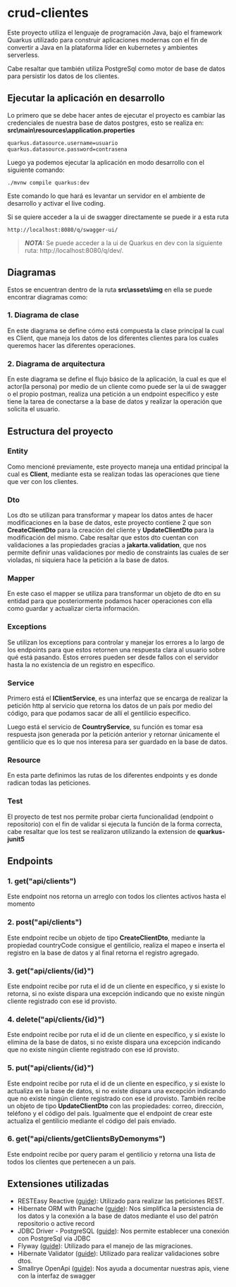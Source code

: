 # crud-clientes

Este proyecto utiliza el lenguaje de programación Java, bajo el framework Quarkus utilizado para construir aplicaciones modernas con el fin de convertir a Java en la plataforma líder en kubernetes y ambientes serverless.

Cabe resaltar que también utiliza PostgreSql como motor de base de datos para persistir los datos de los clientes.

## Ejecutar la aplicación en desarrollo

Lo primero que se debe hacer antes de ejecutar el proyecto es cambiar las credenciales de nuestra base de datos postgres, esto se realiza en: **src\main\resources\application.properties**
```
quarkus.datasource.username=usuario
quarkus.datasource.password=contrasena
```

Luego ya podemos ejecutar la aplicación en modo desarrollo con el siguiente comando:
```shell script
./mvnw compile quarkus:dev
```
Este comando lo que hará es levantar un servidor en el ambiente de desarrollo y activar el live coding.

Si se quiere acceder a la ui de swagger directamente se puede ir a esta ruta
```
http://localhost:8080/q/swagger-ui/
```

> **_NOTA:_**  Se puede acceder a la ui de Quarkus en dev con la siguiente ruta: http://localhost:8080/q/dev/.

## Diagramas

Estos se encuentran dentro de la ruta **src\assets\img** en ella se puede encontrar diagramas como:

### 1. Diagrama de clase
En este diagrama se define cómo está compuesta la clase principal la cual es Client, que maneja los datos de los diferentes clientes para los cuales queremos hacer las diferentes operaciones.

### 2. Diagrama de arquitectura
En este diagrama se define el flujo básico de la aplicación, la cual es que el actor(la persona) por medio de un cliente como puede ser la ui de swagger o el propio postman, realiza una petición a un endpoint específico y este tiene la tarea de conectarse a la base de datos y realizar la operación que solicita el usuario.

## Estructura del proyecto

### Entity
Como mencioné previamente, este proyecto maneja una entidad principal la cual es **Client**, mediante esta se realizan todas las operaciones que tiene que ver con los clientes.

### Dto
Los dto se utilizan para transformar y mapear los datos antes de hacer modificaciones en la base de datos, este proyecto contiene 2 que son **CreateClientDto** para la creación del cliente y **UpdateClientDto** para la modificación del mismo. Cabe resaltar que estos dto cuentan con validaciones a las propiedades gracias a **jakarta.validation**, que nos permite definir unas validaciones por medio de constraints las cuales de ser violadas, ni siquiera hace la petición a la base de datos.

### Mapper
En este caso el mapper se utiliza para transformar un objeto de dto en su entidad para que posteriormente podamos hacer operaciones con ella como guardar y actualizar cierta información.

### Exceptions
Se utilizan los exceptions para controlar y manejar los errores a lo largo de los endpoints para que estos retornen una respuesta clara al usuario sobre qué está pasando. Estos errores pueden ser desde fallos con el servidor hasta la no existencia de un registro en específico.

### Service
Primero está el **IClientService**, es una interfaz que se encarga de realizar la petición http al servicio que retorna los datos de un país por medio del código, para que podamos sacar de allí el gentilicio específico.

Luego está el servicio de **CountryService**, su función es tomar esa respuesta json generada por la petición anterior y retornar únicamente el gentilicio que es lo que nos interesa para ser guardado en la base de datos.

### Resource
En esta parte definimos las rutas de los diferentes endpoints y es donde radican todas las peticiones.

### Test
El proyecto de test nos permite probar cierta funcionalidad (endpoint o repositorio) con el fin de validar si ejecuta la función de la forma correcta, cabe resaltar que los test se realizaron utilizando la extension de **quarkus-junit5**

## Endpoints

### 1. get("api/clients")
Este endpoint nos retorna un arreglo con todos los clientes activos hasta el momento

### 2. post("api/clients")
Este endpoint recibe un objeto de tipo **CreateClientDto**, mediante la propiedad countryCode consigue el gentilicio, realiza el mapeo e inserta el registro en la base de datos y al final retorna el registro agregado.

### 3. get("api/clients/{id}")
Este endpoint recibe por ruta el id de un cliente en específico, y si existe lo retorna, si no existe dispara una excepción indicando que no existe ningún cliente registrado con ese id provisto.

### 4. delete("api/clients/{id}")
Este endpoint recibe por ruta el id de un cliente en específico, y si existe lo elimina de la base de datos, si no existe dispara una excepción indicando que no existe ningún cliente registrado con ese id provisto.

### 5. put("api/clients/{id}")
Este endpoint recibe por ruta el id de un cliente en específico, y si existe lo actualiza en la base de datos, si no existe dispara una excepción indicando que no existe ningún cliente registrado con ese id provisto. También recibe un objeto de tipo **UpdateClientDto** con las propiedades: correo, dirección, teléfono y el código del país. Igualmente que el endpoint de crear este actualiza el gentilicio mediante el código del país enviado.

### 6. get("api/clients/getClientsByDemonyms")
Este endpoint recibe por query param el gentilicio y retorna una lista de todos los clientes que pertenecen a un país.

## Extensiones utilizadas

- RESTEasy Reactive ([guide](https://quarkus.io/guides/resteasy-reactive)): Utilizado para realizar las peticiones REST.
- Hibernate ORM with Panache ([guide](https://quarkus.io/guides/hibernate-orm-panache)): Nos simplifica la persistencia de los datos y la conexión a la base de datos mediante el uso del patrón repositorio o active record
- JDBC Driver - PostgreSQL ([guide](https://quarkus.io/guides/datasource)): Nos permite establecer una conexión con PostgreSql via JDBC
- Flyway ([guide](https://quarkus.io/guides/flyway)): Utilizado para el manejo de las migraciones.
- Hibernate Validator ([guide](https://quarkus.io/guides/validation)): Utilizado para realizar validaciones sobre dtos.
- Smallrye OpenApi ([guide](https://quarkus.io/guides/openapi-swaggerui)): Nos ayuda a documentar nuestras apis, viene con la interfaz de swagger
